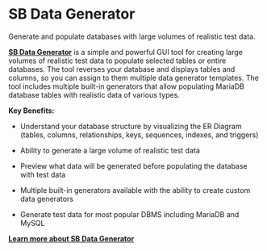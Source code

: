 # SB Data Generator

Generate and populate databases with large volumes of realistic test data.

[<strong>SB Data Generator</strong>](/clients-utilities/graphical-and-enhanced-clients/sb-data-generator) is a simple and powerful GUI tool for creating large volumes of realistic test data to populate selected tables or entire databases. 
The tool reverses your database and displays tables and columns, so you can assign to them multiple data generator templates.
The tool includes multiple built-in generators that allow populating MariaDB database tables with realistic data of various types.

<strong>Key Benefits:</strong>

- Understand your database structure by visualizing the ER Diagram (tables, columns, relationships, keys, sequences, indexes, and triggers)

- Ability to generate a large volume of realistic test data

- Preview what data will be generated before populating the database with test data

- Multiple built-in generators available with the ability to create custom data generators

- Generate test data for most popular DBMS including MariaDB and MySQL

[<strong>Learn more about SB Data Generator</strong>](/clients-utilities/graphical-and-enhanced-clients/sb-data-generator)